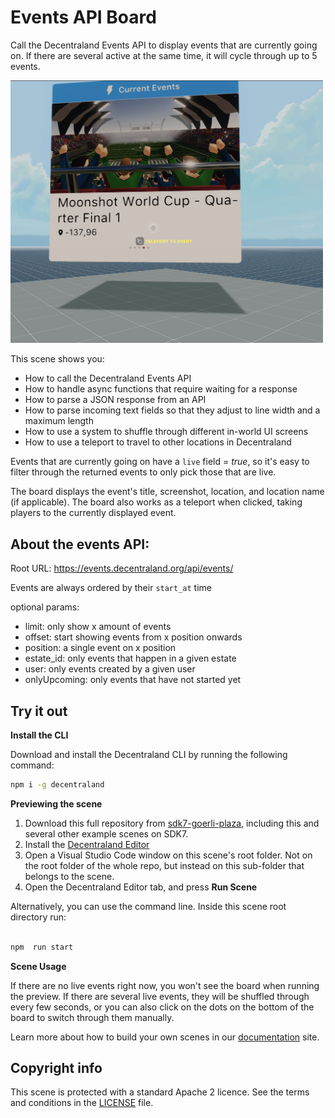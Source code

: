 # Events API Board

Call the Decentraland Events API to display events that are currently going on. If there are several active at the same time, it will cycle through up to 5 events.


<img src="images/screenshot.png" width="500"> 

This scene shows you:
- How to call the Decentraland Events API
- How to handle async functions that require waiting for a response
- How to parse a JSON response from an API
- How to parse incoming text fields so that they adjust to line width and a maximum length
- How to use a system to shuffle through different in-world UI screens 
- How to use a teleport to travel to other locations in Decentraland

Events that are currently going on have a `live` field = _true_, so it's easy to filter through the returned events to only pick those that are live.

The board displays the event's title, screenshot, location, and location name (if applicable). The board also works as a teleport when clicked, taking players to the currently displayed event.

## About the events API:

Root URL: https://events.decentraland.org/api/events/

Events are always ordered by their `start_at` time

optional params:

- limit: only show x amount of events
- offset: start showing events from x position onwards
- position: a single event on x position
- estate_id: only events that happen in a given estate
- user: only events created by a given user
- onlyUpcoming: only events that have not started yet


## Try it out

**Install the CLI**

Download and install the Decentraland CLI by running the following command:

```bash
npm i -g decentraland
```

**Previewing the scene**

 1.  Download this full repository from  [sdk7-goerli-plaza](https://github.com/decentraland/sdk7-goerli-plaza/tree/main), including this and several other example scenes on SDK7.
 2.  Install the  [Decentraland Editor](https://docs.decentraland.org/creator/development-guide/sdk7/editor/)
 3.  Open a Visual Studio Code window on this scene's root folder. Not on the root folder of the whole repo, but instead on this sub-folder that belongs to the scene.
 4.  Open the Decentraland Editor tab, and press  **Run Scene**

Alternatively, you can use the command line. Inside this scene root directory run:

```bash

npm  run start

```

**Scene Usage**

If there are no live events right now, you won't see the board when running the preview. If there are several live events, they will be shuffled through every few seconds, or you can also click on the dots on the bottom of the board to switch through them manually.


Learn more about how to build your own scenes in our [documentation](https://docs.decentraland.org/) site.


## Copyright info

This scene is protected with a standard Apache 2 licence. See the terms and conditions in the [LICENSE](/LICENSE) file.